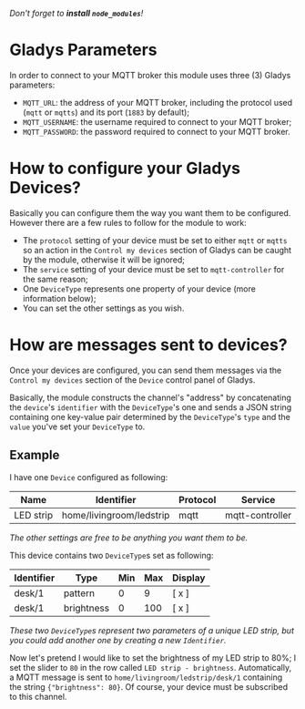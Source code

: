*Don't forget to **install `node_modules`**!*

# Gladys Parameters
In order to connect to your MQTT broker this module uses three (3) Gladys parameters:
* `MQTT_URL`: the address of your MQTT broker, including the protocol used (`mqtt` or `mqtts`) and its port (`1883` by default);
* `MQTT_USERNAME`: the username required to connect to your MQTT broker;
* `MQTT_PASSWORD`: the password required to connect to your MQTT broker.

# How to configure your Gladys Devices?
Basically you can configure them the way you want them to be configured. However there are a few rules to follow for the module to work:
* The `protocol` setting of your device must be set to either `mqtt` or `mqtts` so an action in the `Control my devices` section of Gladys can be caught by the module, otherwise it will be ignored;
* The `service` setting of your device must be set to `mqtt-controller` for the same reason;
* One `DeviceType` represents one property of your device (more information below);
* You can set the other settings as you wish.

# How are messages sent to devices?
Once your devices are configured, you can send them messages via the `Control my devices` section of the `Device` control panel of Gladys.

Basically, the module constructs the channel's "address" by concatenating the `device`'s `identifier` with the `DeviceType`'s one and sends a JSON string containing one key-value pair determined by the `DeviceType`'s `type` and the `value` you've set your `DeviceType` to.

## Example
I have one `Device` configured as following:

Name | Identifier | Protocol | Service
-----|------------|----------|--------
LED strip | home/livingroom/ledstrip | mqtt | mqtt-controller

*The other settings are free to be anything you want them to be.*

This device contains two `DeviceType`s set as following:

Identifier | Type | Min | Max | Display
-----------|------|-----|-----|--------
desk/1|pattern|0|9|[ x ]
desk/1|brightness|0|100|[ x ]

*These two `DeviceType`s represent two parameters of a unique LED strip, but you could add another one by creating a new `Identifier`.*

Now let's pretend I would like to set the brightness of my LED strip to 80%; I set the slider to `80` in the row called `LED strip - brightness`.
Automatically, a MQTT message is sent to `home/livingroom/ledstrip/desk/1` containing the string `{"brightness": 80}`. Of course, your device must be subscribed to this channel.